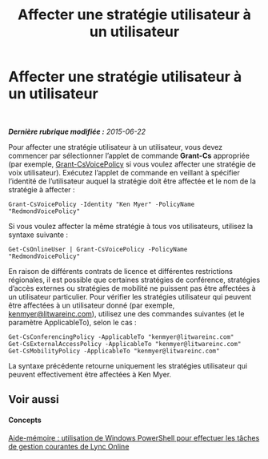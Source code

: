 ﻿---
title: Affecter une stratégie utilisateur à un utilisateur
TOCTitle: Affecter une stratégie utilisateur à un utilisateur
ms:assetid: 37e07da7-6391-4d6d-a428-c70272897039
ms:mtpsurl: https://technet.microsoft.com/fr-fr/library/Dn362779(v=OCS.15)
ms:contentKeyID: 56269574
ms.date: 06/01/2017
mtps_version: v=OCS.15
ms.translationtype: HT
---

# Affecter une stratégie utilisateur à un utilisateur

 

_**Dernière rubrique modifiée :** 2015-06-22_

Pour affecter une stratégie utilisateur à un utilisateur, vous devez commencer par sélectionner l’applet de commande **Grant-Cs** appropriée (par exemple, [Grant-CsVoicePolicy](grant-csvoicepolicy.md) si vous voulez affecter une stratégie de voix utilisateur). Exécutez l’applet de commande en veillant à spécifier l’identité de l’utilisateur auquel la stratégie doit être affectée et le nom de la stratégie à affecter :

    Grant-CsVoicePolicy -Identity "Ken Myer" -PolicyName "RedmondVoicePolicy"

Si vous voulez affecter la même stratégie à tous vos utilisateurs, utilisez la syntaxe suivante :

    Get-CsOnlineUser | Grant-CsVoicePolicy -PolicyName "RedmondVoicePolicy"

En raison de différents contrats de licence et différentes restrictions régionales, il est possible que certaines stratégies de conférence, stratégies d’accès externes ou stratégies de mobilité ne puissent pas être affectées à un utilisateur particulier. Pour vérifier les stratégies utilisateur qui peuvent être affectées à un utilisateur donné (par exemple, kenmyer@litwareinc.com), utilisez une des commandes suivantes (et le paramètre ApplicableTo), selon le cas :

    Get-CsConferencingPolicy -ApplicableTo "kenmyer@litwareinc.com"
    Get-CsExternalAccessPolicy -ApplicableTo "kenmyer@litwareinc.com"
    Get-CsMobilityPolicy -ApplicableTo "kenmyer@litwareinc.com"

La syntaxe précédente retourne uniquement les stratégies utilisateur qui peuvent effectivement être affectées à Ken Myer.

## Voir aussi

#### Concepts

[Aide-mémoire : utilisation de Windows PowerShell pour effectuer les tâches de gestion courantes de Lync Online](quick-reference-using-windows-powershell-to-do-common-skype-for-business-online-management-tasks.md)

